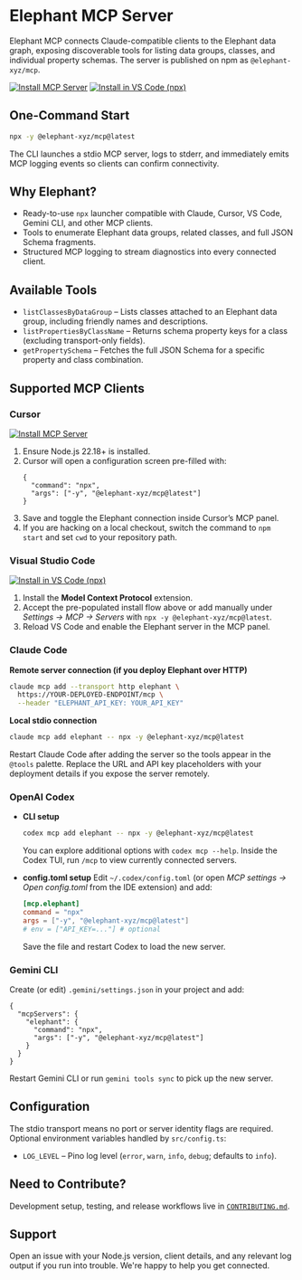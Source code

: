 # Elephant MCP Server

Elephant MCP connects Claude-compatible clients to the Elephant data graph, exposing discoverable tools for listing data groups, classes, and individual property schemas. The server is published on npm as `@elephant-xyz/mcp`.

[![Install MCP Server](https://cursor.com/deeplink/mcp-install-dark.svg)](https://cursor.com/en/install-mcp?name=%40elephant-xyz%2Fmcp&config=eyJjb21tYW5kIjoibnB4IiwiYXJncyI6WyIteSIsIkBlbGVwaGFudC14eXovbWNwQGxhdGVzdCJdfQ==)
[<img alt="Install in VS Code (npx)" src="https://img.shields.io/badge/Install%20in%20VS%20Code-0098FF?style=for-the-badge&logo=visualstudiocode&logoColor=white">](https://insiders.vscode.dev/redirect?url=vscode%3Amcp%2Finstall%3F%7B%22name%22%3A%22%40elephant-xyz%2Fmcp%22%2C%22command%22%3A%22npx%22%2C%22args%22%3A%5B%22-y%22%2C%22%40elephant-xyz%2Fmcp%40latest%22%5D%7D)

## One-Command Start
```bash
npx -y @elephant-xyz/mcp@latest
```

The CLI launches a stdio MCP server, logs to stderr, and immediately emits MCP logging events so clients can confirm connectivity.

## Why Elephant?
- Ready-to-use `npx` launcher compatible with Claude, Cursor, VS Code, Gemini CLI, and other MCP clients.
- Tools to enumerate Elephant data groups, related classes, and full JSON Schema fragments.
- Structured MCP logging to stream diagnostics into every connected client.

## Available Tools
- `listClassesByDataGroup` – Lists classes attached to an Elephant data group, including friendly names and descriptions.
- `listPropertiesByClassName` – Returns schema property keys for a class (excluding transport-only fields).
- `getPropertySchema` – Fetches the full JSON Schema for a specific property and class combination.

## Supported MCP Clients

### Cursor
[![Install MCP Server](https://cursor.com/deeplink/mcp-install-dark.svg)](https://cursor.com/en/install-mcp?name=%40elephant-xyz%2Fmcp&config=eyJjb21tYW5kIjoibnB4IiwiYXJncyI6WyIteSIsIkBlbGVwaGFudC14eXovbWNwQGxhdGVzdCJdfQ==)

1. Ensure Node.js 22.18+ is installed.
2. Cursor will open a configuration screen pre-filled with:
   ```jsonc
   {
     "command": "npx",
     "args": ["-y", "@elephant-xyz/mcp@latest"]
   }
   ```
3. Save and toggle the Elephant connection inside Cursor’s MCP panel.
4. If you are hacking on a local checkout, switch the command to `npm start` and set `cwd` to your repository path.

### Visual Studio Code
[<img alt="Install in VS Code (npx)" src="https://img.shields.io/badge/Install%20in%20VS%20Code-0098FF?style=for-the-badge&logo=visualstudiocode&logoColor=white">](https://insiders.vscode.dev/redirect?url=vscode%3Amcp%2Finstall%3F%7B%22name%22%3A%22%40elephant-xyz%2Fmcp%22%2C%22command%22%3A%22npx%22%2C%22args%22%3A%5B%22-y%22%2C%22%40elephant-xyz%2Fmcp%40latest%22%5D%7D)

1. Install the **Model Context Protocol** extension.
2. Accept the pre-populated install flow above or add manually under *Settings → MCP → Servers* with `npx -y @elephant-xyz/mcp@latest`.
3. Reload VS Code and enable the Elephant server in the MCP panel.

### Claude Code

**Remote server connection (if you deploy Elephant over HTTP)**
```bash
claude mcp add --transport http elephant \
  https://YOUR-DEPLOYED-ENDPOINT/mcp \
  --header "ELEPHANT_API_KEY: YOUR_API_KEY"
```

**Local stdio connection**
```bash
claude mcp add elephant -- npx -y @elephant-xyz/mcp@latest
```

Restart Claude Code after adding the server so the tools appear in the `@tools` palette. Replace the URL and API key placeholders with your deployment details if you expose the server remotely.

### OpenAI Codex
- **CLI setup**
  ```bash
  codex mcp add elephant -- npx -y @elephant-xyz/mcp@latest
  ```
  You can explore additional options with `codex mcp --help`. Inside the Codex TUI, run `/mcp` to view currently connected servers.

- **config.toml setup**
  Edit `~/.codex/config.toml` (or open *MCP settings → Open config.toml* from the IDE extension) and add:
  ```toml
  [mcp.elephant]
  command = "npx"
  args = ["-y", "@elephant-xyz/mcp@latest"]
  # env = ["API_KEY=..."] # optional
  ```
  Save the file and restart Codex to load the new server.

### Gemini CLI
Create (or edit) `.gemini/settings.json` in your project and add:
```jsonc
{
  "mcpServers": {
    "elephant": {
      "command": "npx",
      "args": ["-y", "@elephant-xyz/mcp@latest"]
    }
  }
}
```
Restart Gemini CLI or run `gemini tools sync` to pick up the new server.

## Configuration
The stdio transport means no port or server identity flags are required. Optional environment variables handled by `src/config.ts`:
- `LOG_LEVEL` – Pino log level (`error`, `warn`, `info`, `debug`; defaults to `info`).

## Need to Contribute?
Development setup, testing, and release workflows live in [`CONTRIBUTING.md`](CONTRIBUTING.md).

## Support
Open an issue with your Node.js version, client details, and any relevant log output if you run into trouble. We're happy to help you get connected. 
